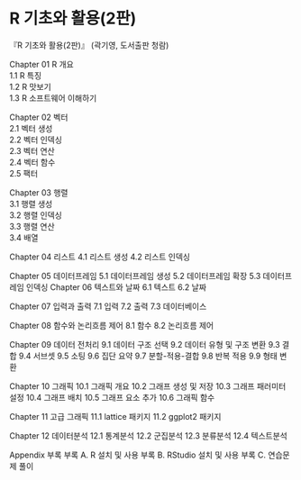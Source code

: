 # R 기초와 활용(2판)
『R 기초와 활용(2판)』 (곽기영, 도서출판 청람)

Chapter 01 R 개요   
1.1 R 특징   
1.2 R 맛보기   
1.3 R 소프트웨어 이해하기   

Chapter 02 벡터   
2.1 벡터 생성   
2.2 벡터 인덱싱   
2.3 벡터 연산   
2.4 벡터 함수   
2.5 팩터   

Chapter 03 행렬   
3.1 행렬 생성   
3.2 행렬 인덱싱   
3.3 행렬 연산   
3.4 배열   

Chapter 04 리스트
4.1 리스트 생성
4.2 리스트 인덱싱

Chapter 05 데이터프레임
5.1 데이터프레임 생성
5.2 데이터프레임 확장
5.3 데이터프레임 인덱싱
Chapter 06 텍스트와 날짜
6.1 텍스트
6.2 날짜

Chapter 07 입력과 출력
7.1 입력
7.2 출력
7.3 데이터베이스

Chapter 08 함수와 논리흐름 제어
8.1 함수
8.2 논리흐름 제어

Chapter 09 데이터 전처리
9.1 데이터 구조 선택
9.2 데이터 유형 및 구조 변환
9.3 결합
9.4 서브셋
9.5 소팅
9.6 집단 요약
9.7 분할-적용-결합
9.8 반복 적용
9.9 형태 변환

Chapter 10 그래픽
10.1 그래픽 개요
10.2 그래프 생성 및 저장
10.3 그래프 패러미터 설정
10.4 그래프 배치
10.5 그래프 요소 추가
10.6 그래픽 함수

Chapter 11 고급 그래픽
11.1 lattice 패키지
11.2 ggplot2 패키지

Chapter 12 데이터분석
12.1 통계분석
12.2 군집분석
12.3 분류분석
12.4 텍스트분석

Appendix 부록
부록 A. R 설치 및 사용
부록 B. RStudio 설치 및 사용
부록 C. 연습문제 풀이
